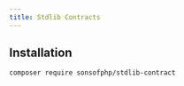 ```yaml
---
title: Stdlib Contracts
---
```


## Installation

```shell
composer require sonsofphp/stdlib-contract
```
